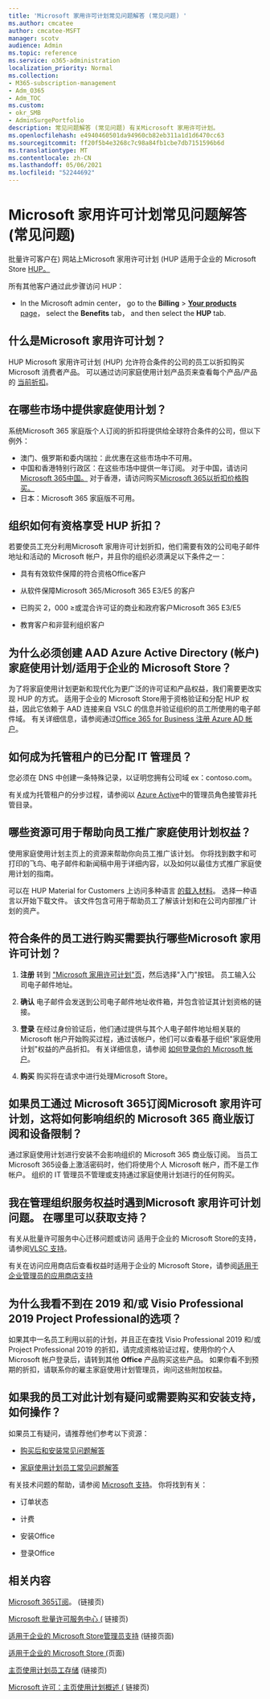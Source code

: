 ```yaml
---
title: 'Microsoft 家用许可计划常见问题解答 (常见问题) '
ms.author: cmcatee
author: cmcatee-MSFT
manager: scotv
audience: Admin
ms.topic: reference
ms.service: o365-administration
localization_priority: Normal
ms.collection:
- M365-subscription-management
- Adm_O365
- Adm_TOC
ms.custom:
- okr_SMB
- AdminSurgePortfolio
description: 常见问题解答 (常见问题) 有关Microsoft 家用许可计划。
ms.openlocfilehash: e4940460501da94960cb82eb311a1d1d6470cc63
ms.sourcegitcommit: ff20f5b4e3268c7c98a84fb1cbe7db7151596b6d
ms.translationtype: MT
ms.contentlocale: zh-CN
ms.lasthandoff: 05/06/2021
ms.locfileid: "52244692"
---
```

# <a name="microsoft-home-use-program-frequently-asked-questions-faq"></a>Microsoft 家用许可计划常见问题解答 (常见问题) 

批量许可客户在) 网站上Microsoft 家用许可计划 (HUP 适用于企业的 Microsoft Store [HUP。](https://go.microsoft.com/fwlink/?linkid=2139192) 

所有其他客户通过此步骤访问 HUP：

- In the Microsoft admin center， go to the **Billing**  >  [**Your products** page](https://go.microsoft.com/fwlink/p/?linkid=842054)， select the **Benefits** tab， and then select the **HUP** tab.

## <a name="what-is-the-microsoft-home-use-program"></a>什么是Microsoft 家用许可计划？

HUP Microsoft 家用许可计划 (HUP) 允许符合条件的公司的员工以折扣购买 Microsoft 消费者产品。 可以通过访问家庭使用计划产品页来查看每个产品/产品的 [当前折扣](https://www.microsoft.com/home-use-program)。

## <a name="in-which-markets-is-the-home-use-program-offered"></a>在哪些市场中提供家庭使用计划？

系统Microsoft 365 家庭版个人订阅的折扣将提供给全球符合条件的公司，但以下例外：

- 澳门、俄罗斯和委内瑞拉：此优惠在这些市场中不可用。
- 中国和香港特别行政区：在这些市场中提供一年订阅。 对于中国，请访问[Microsoft 365中国。](https://www.microsoftstore.com.cn/home-use-program/invite) 对于香港，请访问购买[Microsoft 365以折扣价格购买。](https://www.microsoftestore.com.hk/partner/hup?locale=en_HK)
- 日本：Microsoft 365 家庭版不可用。

## <a name="how-does-an-organization-qualify-for-hup-discounts"></a>组织如何有资格享受 HUP 折扣？

若要使员工充分利用Microsoft 家用许可计划折扣，他们需要有效的公司电子邮件地址和活动的 Microsoft 帐户，并且你的组织必须满足以下条件之一：

- 具有有效软件保障的符合资格Office客户 

- 从软件保障Microsoft 365/Microsoft 365 E3/E5 的客户

- 已购买 2，000 ≥或混合许可证的商业和政府客户Microsoft 365 E3/E5

- 教育客户和非营利组织客户

## <a name="why-do-i-have-to-create-an-azure-active-directory-aad-account-to-use-the-home-use-program-microsoft-store-for-business"></a>为什么必须创建 AAD Azure Active Directory (帐户) 家庭使用计划/适用于企业的 Microsoft Store？

为了将家庭使用计划更新和现代化为更广泛的许可证和产品权益，我们需要更改实现 HUP 的方式。 适用于企业的 Microsoft Store用于资格验证和分配 HUP 权益，因此它依赖于 AAD 连接来自 VSLC 的信息并验证组织的员工所使用的电子邮件域。 有关详细信息，请参阅通过[Office 365 for Business 注册 Azure AD 帐户](/microsoft-store/sign-up-microsoft-store-for-business#o365-welcome)。

## <a name="how-do-i-become-the-assigned-it-admin-of-a-managed-tenant"></a>如何成为托管租户的已分配 IT 管理员？

您必须在 DNS 中创建一条特殊记录，以证明您拥有公司域 ex：contoso.com。

有关成为托管租户的分步过程，请参阅以 [Azure Active](/azure/active-directory/users-groups-roles/domains-admin-takeover)中的管理员角色接管非托管目录。

## <a name="what-resources-are-available-to-help-promote-the-home-use-program-benefit-to-employees"></a>哪些资源可用于帮助向员工推广家庭使用计划权益？

使用家庭使用计划主页上的资源[](https://www.microsoft.com/home-use-program/resources)来帮助你向员工推广该计划。 你将找到数字和可打印的飞鸟、电子邮件和新闻稿中用于详细内容，以及如何以最佳方式推广家庭使用计划的指南。

可以在 HUP Material for Customers 上访问多种语言 [的载入材料](https://microsofteur.sharepoint.com/teams/HUPMaterial)。 选择一种语言以开始下载文件。 该文件包含可用于帮助员工了解该计划和在公司内部推广计划的资产。

## <a name="what-are-the-steps-for-an-eligible-employee-to-make-a-microsoft-home-use-program-purchase"></a>符合条件的员工进行购买需要执行哪些Microsoft 家用许可计划？

1. **注册** 转到 ["Microsoft 家用许可计划"页](https://www.microsoft.com/home-use-program)，然后选择"入门"按钮。 员工输入公司电子邮件地址。

2. **确认**  电子邮件会发送到公司电子邮件地址收件箱，并包含验证其计划资格的链接。

3. **登录** 在经过身份验证后，他们通过提供与其个人电子邮件地址相关联的 Microsoft 帐户开始购买过程，通过该帐户，他们可以查看基于组织"家庭使用计划"权益的产品折扣。 有关详细信息，请参阅 [如何登录你的 Microsoft 帐户](https://support.microsoft.com/help/4028195/microsoft-account-sign-in)。

4. **购买** 购买将在请求中进行处理Microsoft Store。

## <a name="if-an-employee-subscribes-to-microsoft-365-through-the-microsoft-home-use-program-how-does-this-impact-our-organizations-microsoft-365-business-subscription-and-device-limit"></a>如果员工通过 Microsoft 365订阅Microsoft 家用许可计划，这将如何影响组织的 Microsoft 365 商业版订阅和设备限制？

通过家庭使用计划进行安装不会影响组织的 Microsoft 365 商业版订阅。 当员工Microsoft 365设备上激活密码时，他们将使用个人 Microsoft 帐户，而不是工作帐户。 组织的 IT 管理员不管理或支持通过家庭使用计划进行的任何购买。

## <a name="im-having-trouble-managing-my-organizations-microsoft-home-use-program-benefit-where-can-i-get-support"></a>我在管理组织服务权益时遇到Microsoft 家用许可计划问题。 在哪里可以获取支持？

有关从批量许可服务中心迁移问题或访问 适用于企业的 Microsoft Store的支持，请参阅[VLSC 支持](https://www.microsoft.com/Licensing/servicecenter/default.aspx?wa=wsignin1.0)。

有关在访问应用商店后查看权益时适用于企业的 Microsoft Store，请参阅[适用于企业管理员的应用商店支持](/microsoft-store/)

## <a name="why-am-i-not-seeing-an-option-to-purchase-visio-professional-2019-andor-project-professional-2019"></a>为什么我看不到在 2019 和/或 Visio Professional 2019 Project Professional的选项？

如果其中一名员工利用以前的计划，并且正在查找 Visio Professional 2019 和/或 Project Professional 2019 的折扣，请完成资格验证过程，使用你的个人 Microsoft 帐户登录后，请转到其他 **Office** 产品购买这些产品。 如果你看不到预期的折扣，请联系你的雇主家庭使用计划管理员，询问这些附加权益。

## <a name="what-if-my-employees-have-questions-about-this-program-or-need-support-with-purchasing-and-installation"></a>如果我的员工对此计划有疑问或需要购买和安装支持，如何操作？

如果员工有疑问，请推荐他们参考以下资源：

- [购买后和安装常见问题解答](https://products.office.com/microsoft-office-for-home-and-school-faq)

- [家庭使用计划员工常见问题解答](https://www.microsoft.com/home-use-program/frequently-asked-questions)

 有关技术问题的帮助，请参阅 [Microsoft 支持](https://support.microsoft.com/)。 你将找到有关：

- 订单状态

- 计费

- 安装Office

- 登录Office

## <a name="related-content"></a>相关内容

[Microsoft 365订阅](https://www.microsoft.com/home-use-program/)。  (链接页) 

[Microsoft 批量许可服务中心 (](https://www.microsoft.com/Licensing/servicecenter/default.aspx?wa=wsignin1.0) 链接页) 

[适用于企业的 Microsoft Store管理员支持](/microsoft-store/) (链接页面) 

[适用于企业的 Microsoft Store (](https://go.microsoft.com/fwlink/?linkid=2139192)页面) 

[主页使用计划员工存储](https://www.microsoft.com/home-use-program) (链接页) 

[Microsoft 许可：主页使用计划概述 (](https://www.microsoft.com/licensing/licensing-programs/software-assurance-by-benefits?activetab=software-assurance-by-benefits-tab:primaryr4) 链接页) 